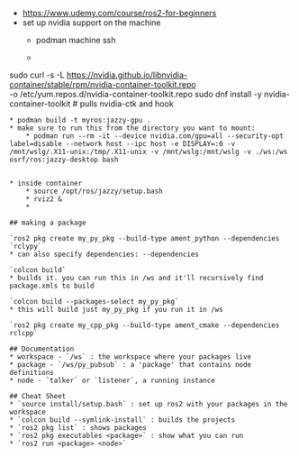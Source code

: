 * <https://www.udemy.com/course/ros2-for-beginners>
* set up nvidia support on the machine
  * podman machine ssh

  * ```

sudo curl -s -L <https://nvidia.github.io/libnvidia-container/stable/rpm/nvidia-container-toolkit.repo> \
     -o /etc/yum.repos.d/nvidia-container-toolkit.repo
sudo dnf install -y nvidia-container-toolkit            # pulls nvidia-ctk and hook

```
* podman build -t myros:jazzy-gpu .
* make sure to run this from the directory you want to mount:
    * podman run --rm -it --device nvidia.com/gpu=all --security-opt label=disable --network host --ipc host -e DISPLAY=:0 -v /mnt/wslg/.X11-unix:/tmp/.X11-unix -v /mnt/wslg:/mnt/wslg -v ./ws:/ws osrf/ros:jazzy-desktop bash


* inside container
    * source /opt/ros/jazzy/setup.bash
    * rviz2 &
    * 

## making a package

`ros2 pkg create my_py_pkg --build-type ament_python --dependencies `rclypy`
* can also specify dependencies: --dependencies

`colcon build`
* builds it. you can run this in /ws and it'll recursively find package.xmls to build

`colcon build --packages-select my_py_pkg`
* this will build just my_py_pkg if you run it in /ws

`ros2 pkg create my_cpp_pkg --build-type ament_cmake --dependencies rclcpp`

## Documentation
* workspace - `/ws` : the workspace where your packages live
* package - `/ws/py_pubsub` : a 'package' that contains node definitions
* node - `talker` or `listener`, a running instance

## Cheat Sheet
* `source install/setup.bash` : set up ros2 with your packages in the workspace
* `colcon build --symlink-install` : builds the projects
* `ros2 pkg list` : shows packages
* `ros2 pkg executables <package>` : show what you can run
* `ros2 run <package> <node>`
